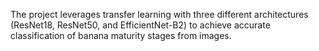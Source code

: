 The project leverages transfer learning with three different architectures (ResNet18, ResNet50, and EfficientNet-B2)
to achieve accurate classification of banana maturity stages from images.
